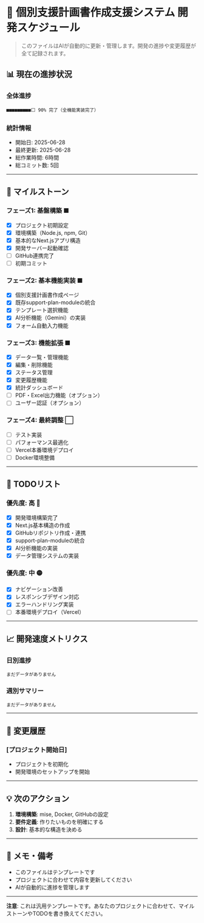 # 📅 個別支援計画書作成支援システム 開発スケジュール

> このファイルはAIが自動的に更新・管理します。開発の進捗や変更履歴が全て記録されます。

## 📊 現在の進捗状況

### 全体進捗
```
■■■■■■■■■⬜ 90% 完了（全機能実装完了）
```

### 統計情報
- 開始日: 2025-06-28
- 最終更新: 2025-06-28
- 総作業時間: 6時間
- 総コミット数: 5回

---

## 🎯 マイルストーン

### フェーズ1: 基盤構築 ■
- [x] プロジェクト初期設定
- [x] 環境構築（Node.js, npm, Git）
- [x] 基本的なNext.jsアプリ構造
- [x] 開発サーバー起動確認
- [ ] GitHub連携完了
- [ ] 初期コミット

### フェーズ2: 基本機能実装 ■
- [x] 個別支援計画書作成ページ
- [x] 既存support-plan-moduleの統合
- [x] テンプレート選択機能
- [x] AI分析機能（Gemini）の実装
- [x] フォーム自動入力機能

### フェーズ3: 機能拡張 ■
- [x] データ一覧・管理機能
- [x] 編集・削除機能
- [x] ステータス管理
- [x] 変更履歴機能
- [x] 統計ダッシュボード
- [ ] PDF・Excel出力機能（オプション）
- [ ] ユーザー認証（オプション）

### フェーズ4: 最終調整 ⬜
- [ ] テスト実装
- [ ] パフォーマンス最適化
- [ ] Vercel本番環境デプロイ
- [ ] Docker環境整備

---

## 📝 TODOリスト

### 優先度: 高 🔴
- [x] 開発環境構築完了
- [x] Next.js基本構造の作成
- [x] GitHubリポジトリ作成・連携
- [x] support-plan-moduleの統合
- [x] AI分析機能の実装
- [x] データ管理システムの実装

### 優先度: 中 🟡
- [x] ナビゲーション改善
- [x] レスポンシブデザイン対応
- [x] エラーハンドリング実装
- [ ] 本番環境デプロイ（Vercel）

---

## 📈 開発速度メトリクス

### 日別進捗
```
まだデータがありません
```

### 週別サマリー
```
まだデータがありません
```

---

## 🔄 変更履歴

### [プロジェクト開始日]
- プロジェクトを初期化
- 開発環境のセットアップを開始

---

## 💡 次のアクション

1. **環境構築**: mise, Docker, GitHubの設定
2. **要件定義**: 作りたいものを明確にする
3. **設計**: 基本的な構造を決める

---

## 📌 メモ・備考

- このファイルはテンプレートです
- プロジェクトに合わせて内容を更新してください
- AIが自動的に進捗を管理します

---

**注意**: これは汎用テンプレートです。あなたのプロジェクトに合わせて、マイルストーンやTODOを書き換えてください。